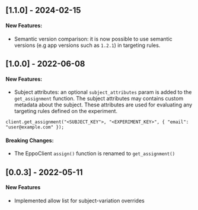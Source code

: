 <!---
## [MAJOR.MINOR.PATCH] - YYYY-MM-DD

#### New Features:
  * Describe any features added

#### Fixed:
  * Describe any bug fixes

#### Deprecated:
  * Describe deprecated APIs in this version
-->

## [1.1.0] - 2024-02-15

#### New Features:
* Semantic version comparison: it is now possible to use semantic versions (e.g app versions such as `1.2.1`)
in targeting rules.

## [1.0.0] - 2022-06-08

#### New Features:
* Subject attributes: an optional `subject_attributes` param is added to the `get_assignment` function. The subject attributes may contains custom metadata about the subject. These attributes are used for evaluating any targeting rules defined on the experiment.
```
client.get_assignment("<SUBJECT_KEY">, "<EXPERIMENT_KEY>", { "email": "user@example.com" });
```

#### Breaking Changes:
* The EppoClient `assign()` function is renamed to `get_assignment()`

## [0.0.3] - 2022-05-11

#### New Features
* Implemented allow list for subject-variation overrides